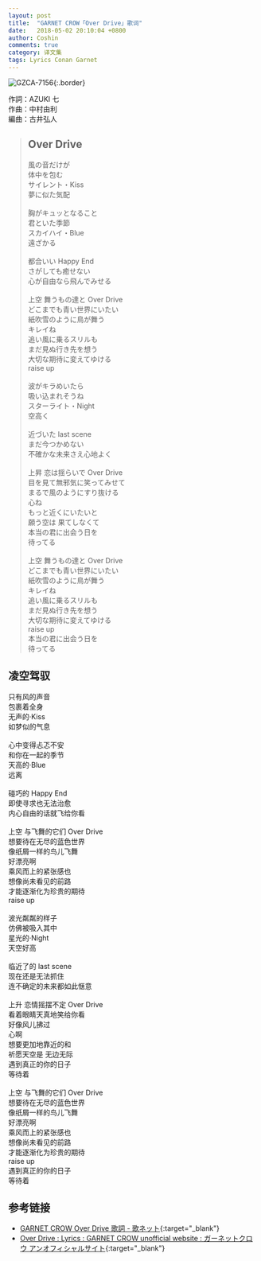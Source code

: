 ```yaml
---
layout: post
title:  "GARNET CROW「Over Drive」歌词"
date:   2018-05-02 20:10:04 +0800
author: Coshin
comments: true
category: 译文集
tags: Lyrics Conan Garnet
---
```

![GZCA-7156](https://ganekuro.github.io/images/discography/single/GZCA-7156.jpg){:.border}

作詞：AZUKI 七<br>
作曲：中村由利<br>
編曲：古井弘人

<blockquote class="original">
  <h2>Over Drive</h2>
  <p>
    風の音だけが<br>
    体中を包む<br>
    サイレント・Kiss<br>
    夢に似た気配<br>
    <br>
    胸がキュッとなること<br>
    君といた季節<br>
    スカイハイ・Blue<br>
    遠ざかる<br>
    <br>
    都合いい Happy End<br>
    さがしても癒せない<br>
    心が自由なら飛んでみせる<br>
    <br>
    上空 舞うもの達と Over Drive<br>
    どこまでも青い世界にいたい<br>
    紙吹雪のように鳥が舞う<br>
    キレイね<br>
    追い風に乗るスリルも<br>
    まだ見ぬ行き先を想う<br>
    大切な期待に変えてゆける<br>
    raise up<br>
    <br>
    波がキラめいたら<br>
    吸い込まれそうね<br>
    スターライト・Night<br>
    空高く<br>
    <br>
    近づいた last scene<br>
    まだ今つかめない<br>
    不確かな未来さえ心地よく<br>
    <br>
    上昇 恋は揺らいで Over Drive<br>
    目を見て無邪気に笑ってみせて<br>
    まるで風のようにすり抜ける<br>
    心ね<br>
    もっと近くにいたいと<br>
    願う空は 果てしなくて<br>
    本当の君に出会う日を<br>
    待ってる<br>
    <br>
    上空 舞うもの達と Over Drive<br>
    どこまでも青い世界にいたい<br>
    紙吹雪のように鳥が舞う<br>
    キレイね<br>
    追い風に乗るスリルも<br>
    まだ見ぬ行き先を想う<br>
    大切な期待に変えてゆける<br>
    raise up<br>
    本当の君に出会う日を<br>
    待ってる
  </p>
</blockquote>

<div class="translation">
  <h2>凌空驾驭</h2>
  <p>
    只有风的声音<br>
    包裹着全身<br>
    无声的·Kiss<br>
    如梦似的气息<br>
    <br>
    心中变得忐忑不安<br>
    和你在一起的季节<br>
    天高的·Blue<br>
    远离<br>
    <br>
    碰巧的 Happy End<br>
    即使寻求也无法治愈<br>
    内心自由的话就飞给你看<br>
    <br>
    上空 与飞舞的它们 Over Drive<br>
    想要待在无尽的蓝色世界<br>
    像纸屑一样的鸟儿飞舞<br>
    好漂亮啊<br>
    乘风而上的紧张感也<br>
    想像尚未看见的前路<br>
    才能逐渐化为珍贵的期待<br>
    raise up<br>
    <br>
    波光粼粼的样子<br>
    仿佛被吸入其中<br>
    星光的·Night<br>
    天空好高<br>
    <br>
    临近了的 last scene<br>
    现在还是无法抓住<br>
    连不确定的未来都如此惬意<br>
    <br>
    上升 恋情摇摆不定 Over Drive<br>
    看着眼睛天真地笑给你看<br>
    好像风儿拂过<br>
    心啊<br>
    想要更加地靠近的和<br>
    祈愿天空是 无边无际<br>
    遇到真正的你的日子<br>
    等待着<br>
    <br>
    上空 与飞舞的它们 Over Drive<br>
    想要待在无尽的蓝色世界<br>
    像纸屑一样的鸟儿飞舞<br>
    好漂亮啊<br>
    乘风而上的紧张感也<br>
    想像尚未看见的前路<br>
    才能逐渐化为珍贵的期待<br>
    raise up<br>
    遇到真正的你的日子<br>
    等待着
  </p>
</div>

## 参考链接

* [GARNET CROW Over Drive 歌詞 - 歌ネット](https://www.uta-net.com/song/93464/){:target="_blank"}
* [Over Drive : Lyrics : GARNET CROW unofficial website : ガーネットクロウ アンオフィシャルサイト](https://ganekuro.github.io/lyrics/original/Over-Drive.html){:target="_blank"}
